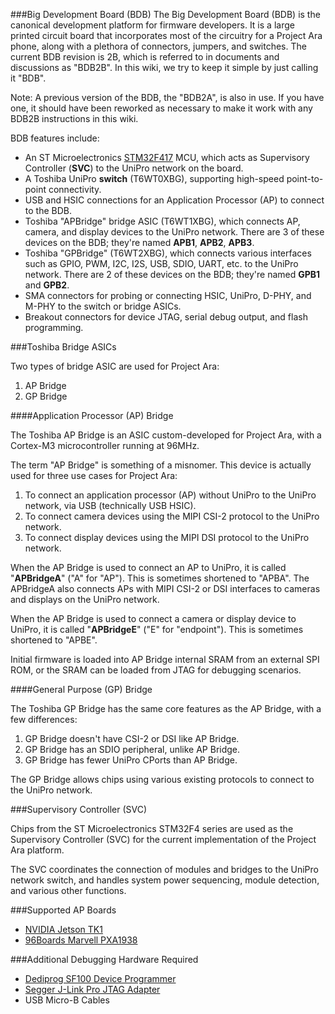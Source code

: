 ###Big Development Board (BDB)
The Big Development Board (BDB) is the canonical development platform
for firmware developers. It is a large printed circuit board that incorporates 
most of the circuitry for a Project Ara phone, along with a plethora of connectors, 
jumpers, and switches. The current BDB revision is 2B, which is referred to 
in documents and discussions as "BDB2B". In this wiki, we try to keep it simple 
by just calling it "BDB". 

Note: A previous version of the BDB, the "BDB2A", is also in use. If you have one, it should have been reworked as necessary to make it work with any BDB2B instructions in this wiki. 

BDB features include:
* An ST Microelectronics [STM32F417](http://www.st.com/web/en/catalog/mmc/FM141/SC1169/SS1577/LN11) MCU, which acts as Supervisory Controller (**SVC**) to the UniPro network on the board.
* A Toshiba UniPro **switch** (T6WT0XBG), supporting high-speed point-to-point connectivity.
* USB and HSIC connections for an Application Processor (AP) to connect to the BDB.
* Toshiba "APBridge" bridge ASIC (T6WT1XBG), which connects AP, camera, and display devices to the UniPro network. There are 3 of these devices on the BDB; they're named **APB1**, **APB2**, **APB3**.
* Toshiba "GPBridge" (T6WT2XBG), which connects various interfaces such as GPIO, PWM, I2C, I2S, USB, SDIO, UART, etc. to the UniPro network. There are 2 of these devices on the BDB; they're named **GPB1** and **GPB2**.
* SMA connectors for probing or connecting HSIC, UniPro, D-PHY, and M-PHY to the switch or bridge ASICs.
* Breakout connectors for device JTAG, serial debug output, and flash programming.

###Toshiba Bridge ASICs

Two types of bridge ASIC are used for Project Ara:
1. AP Bridge
2. GP Bridge

####Application Processor (AP) Bridge

The Toshiba AP Bridge is an ASIC custom-developed for Project Ara, with a Cortex-M3 microcontroller running at 96MHz.

The term "AP Bridge" is something of a misnomer. This device is actually used for three use cases for Project Ara:

1. To connect an application processor (AP) without UniPro to the UniPro network, via USB (technically USB HSIC).
2. To connect camera devices using the MIPI CSI-2 protocol to the UniPro network.
3. To connect display devices using the MIPI DSI protocol to the UniPro network.

When the AP Bridge is used to connect an AP to UniPro, it is called "**APBridgeA**" ("A" for "AP"). This is sometimes shortened to "APBA". The APBridgeA also connects APs with MIPI CSI-2 or DSI interfaces to cameras and displays on the UniPro network.

When the AP Bridge is used to connect a camera or display device to UniPro, it is called "**APBridgeE**" ("E" for "endpoint"). This is sometimes shortened to "APBE".

Initial firmware is loaded into AP Bridge internal SRAM from an external SPI ROM, or the SRAM can be loaded from JTAG for debugging scenarios.

####General Purpose (GP) Bridge

The Toshiba GP Bridge has the same core features as the AP Bridge, with a few differences:

1. GP Bridge doesn't have CSI-2 or DSI like AP Bridge.
2. GP Bridge has an SDIO peripheral, unlike AP Bridge.
3. GP Bridge has fewer UniPro CPorts than AP Bridge.

The GP Bridge allows chips using various existing protocols to connect to the UniPro network.

###Supervisory Controller (SVC)

Chips from the ST Microelectronics STM32F4 series are used as the Supervisory Controller (SVC) for the current implementation of the Project Ara platform.

The SVC coordinates the connection of modules and bridges to the UniPro network switch, and handles system power sequencing, module detection, and various other functions.

###Supported AP Boards
-   [NVIDIA Jetson TK1](https://developer.nvidia.com/jetson-tk1)
-   [96Boards Marvell PXA1938](https://www.96boards.org/products/)
 
###Additional Debugging Hardware Required
-   [Dediprog SF100 Device Programmer](http://www.dediprog.com/pd/spi-flash-solution/SF100)
-   [Segger J-Link Pro JTAG Adapter](https://www.segger.com/jlink-pro.html)
-   USB Micro-B Cables
